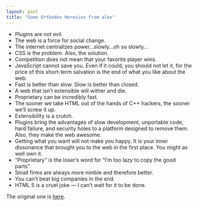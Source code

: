 ```yaml
---
layout: post
title: "Some Orthodox Heresies from alex"
---
```


<div id="_mcePaste" style="position: absolute; left: -10000px; top: 0px; width: 1px; height: 1px; overflow-x: hidden; overflow-y: hidden;">Plugins are not evil.</div>
<div id="_mcePaste" style="position: absolute; left: -10000px; top: 0px; width: 1px; height: 1px; overflow-x: hidden; overflow-y: hidden;">The web is a force for social change.</div>
<div id="_mcePaste" style="position: absolute; left: -10000px; top: 0px; width: 1px; height: 1px; overflow-x: hidden; overflow-y: hidden;">The internet centralizes power…slowly…oh so slowly…</div>
<div id="_mcePaste" style="position: absolute; left: -10000px; top: 0px; width: 1px; height: 1px; overflow-x: hidden; overflow-y: hidden;">CSS is the problem. Also, the solution.</div>
<div id="_mcePaste" style="position: absolute; left: -10000px; top: 0px; width: 1px; height: 1px; overflow-x: hidden; overflow-y: hidden;">Competition does not mean that your favorite player wins.</div>
<div id="_mcePaste" style="position: absolute; left: -10000px; top: 0px; width: 1px; height: 1px; overflow-x: hidden; overflow-y: hidden;">JavaScript cannot save you. Even if it could, you should not let it, for the price of this short-term salvation is the end of what you like about the web.</div>
<div id="_mcePaste" style="position: absolute; left: -10000px; top: 0px; width: 1px; height: 1px; overflow-x: hidden; overflow-y: hidden;">Fast is better than slow. Slow is better than closed.</div>
<div id="_mcePaste" style="position: absolute; left: -10000px; top: 0px; width: 1px; height: 1px; overflow-x: hidden; overflow-y: hidden;">A web that isn’t extensible will wither and die.</div>
<div id="_mcePaste" style="position: absolute; left: -10000px; top: 0px; width: 1px; height: 1px; overflow-x: hidden; overflow-y: hidden;">Proprietary can be incredibly fast.</div>
<div id="_mcePaste" style="position: absolute; left: -10000px; top: 0px; width: 1px; height: 1px; overflow-x: hidden; overflow-y: hidden;">The sooner we take HTML out of the hands of C++ hackers, the sooner we’ll screw it up.</div>
<div id="_mcePaste" style="position: absolute; left: -10000px; top: 0px; width: 1px; height: 1px; overflow-x: hidden; overflow-y: hidden;">Extensibility is a crutch.</div>
<div id="_mcePaste" style="position: absolute; left: -10000px; top: 0px; width: 1px; height: 1px; overflow-x: hidden; overflow-y: hidden;">Plugins bring the advantages of slow development, unportable code, hard failure, and security holes to a platform designed to remove them. Also, they make the web awesome.</div>
<div id="_mcePaste" style="position: absolute; left: -10000px; top: 0px; width: 1px; height: 1px; overflow-x: hidden; overflow-y: hidden;">Getting what you want will not make you happy. It is your inner dissonance that brought you to the web in the first place. You might as well own it.</div>
<div id="_mcePaste" style="position: absolute; left: -10000px; top: 0px; width: 1px; height: 1px; overflow-x: hidden; overflow-y: hidden;">“Proprietary” is the loser’s word for “I’m too lazy to copy the good parts”.</div>
<div id="_mcePaste" style="position: absolute; left: -10000px; top: 0px; width: 1px; height: 1px; overflow-x: hidden; overflow-y: hidden;">Small firms are always more nimble and therefore better.</div>
<div id="_mcePaste" style="position: absolute; left: -10000px; top: 0px; width: 1px; height: 1px; overflow-x: hidden; overflow-y: hidden;">You can’t beat big companies in the end.</div>
<div id="_mcePaste" style="position: absolute; left: -10000px; top: 0px; width: 1px; height: 1px; overflow-x: hidden; overflow-y: hidden;">HTML 5 is a cruel joke — I can’t wait for it to be done.</div>
<div id="_mcePaste" style="position: absolute; left: -10000px; top: 0px; width: 1px; height: 1px; overflow-x: hidden; overflow-y: hidden;">Original one is here.</div>
<ul>
	<li>Plugins are not evil.</li>
	<li>The web is a force for social change.</li>
	<li>The internet centralizes power…slowly…oh so slowly…</li>
	<li>CSS is the problem. Also, the solution.</li>
	<li>Competition does not mean that your favorite player wins.</li>
	<li>JavaScript cannot save you. Even if it could, you should not let it, for the price of this short-term salvation is the end of what you like about the web.</li>
	<li>Fast is better than slow. Slow is better than closed.</li>
	<li>A web that isn’t extensible will wither and die.</li>
	<li>Proprietary can be incredibly fast.</li>
	<li>The sooner we take HTML out of the hands of C++ hackers, the sooner we’ll screw it up.</li>
	<li>Extensibility is a crutch.</li>
	<li>Plugins bring the advantages of slow development, unportable code, hard failure, and security holes to a platform designed to remove them. Also, they make the web awesome.</li>
	<li>Getting what you want will not make you happy. It is your inner dissonance that brought you to the web in the first place. You might as well own it.</li>
	<li>“Proprietary” is the loser’s word for “I’m too lazy to copy the good parts”.</li>
	<li>Small firms are always more nimble and therefore better.</li>
	<li>You can’t beat big companies in the end.</li>
	<li>HTML 5 is a cruel joke — I can’t wait for it to be done.</li>
</ul>
The original one is <a href="http://alex.dojotoolkit.org/2009/08/some-orthodox-heresies/">here</a>.
